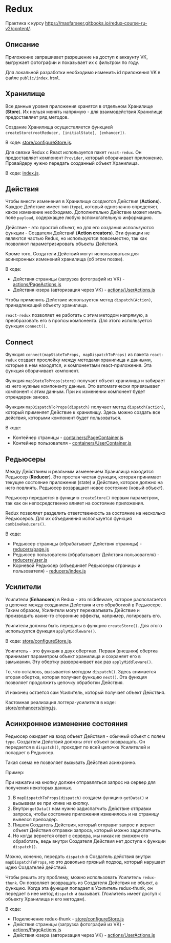 # Redux

Практика к курсу https://maxfarseer.gitbooks.io/redux-course-ru-v2/content/.

## Описание

Приложение запрашивает разрешение на доступ к аккаунту VK, выгружает фотографии и показывает их с фильтром по году.

Для локальной разработки необходимо изменить id приложения VK в файле `public/index.html`.

## Хранилище

Все данные уровня приложения хранятся в отдельном Хранилище (**Store**). Их нельзя менять напрямую - для взаимодействия Хранилище предоставляет ряд методов.

Создание Хранилища осуществляется функцией `createStore(rootReducer, [initialState], [enhancer])`.

В коде: [store/configureStore.js](./src/store/configureStore.js).

Для связки Redux с React используется пакет `react-redux`. Он предоставляет компонент `Provider`, который оборачивает приложение. Провайдеру нужно передать созданный объект Хранилища.

В коде: [index.js](./src/index.js).

## Действия

Чтобы внести изменения в Хранилище создаются Действия (**Actions**). Каждое Действие имеет тип (`type`), который однозначно определяет, какое изменение необходимо. Дополнительно Действие может иметь поле `payload`, содержащее любую вспомогательную информацию.

Действие - это простой объект, но для его создания используются функции - Создатели Действий (**Action creators**). Эти функции не являются частью Redux, но используются повсеместно, так как позволяют параметризировать объекты Действий.

Кроме того, Создатели Действий могут использоваться для асинхронных изменений хранилища (об этом позже).

В коде:

* Действия страницы (загрузка фотографий из VK) - [actions/PageActions.js](./src/actions/PageActions.js)
* Действия юзера (авторизация через VK) - [actions/UserActions.js](./src/actions/UserActions.js)

Чтобы применить Действие используется метод `dispatch(Action)`, принадлежащий объекту хранилища.

`react-redux` позволяет не работать с этим методом напрямую, а преобразовать его в пропсы компонента. Для этого используется функция `connect()`.

## Connect

Функция `connect(mapStateToProps, mapDispatchToProps)` из пакета `react-redux` создает прослойку между методами хранилища и данными, которые в нем находятся, и компонентами react-приложения. Эта функция оборачивает компонент.

Функция `mapStateToProps(store)` получает объект хранилища и забирает из него нужные компоненту данные. Это автоматически привязывает компонент к этим данным. При их изменении компонент будет отрендерен заново.

Функция `mapDispatchToProps(dispatch)` получает метод `dispatch(action)`, который применяет Действие к хранилищу. Здесь можно создать все действия, которыми компонент будет пользоваться.

В коде:

* Контейнер страницы - [containers/PageContainer.js](./src/containers/PageContainer.js)
* Контейнер пользователя - [containers/UserContainer.js](./src/containers/UserContainer.js)

## Редьюсеры

Между Действием и реальным изменением Хранилища находится Редьюсер (**Reducer**). Это простая чистая функция, которая принимает текущее состояние приложения (state) и Действие, которое должно на него повлиять. Редьюсер возвращает новое состояние (новый объект).

Редьюсер передается в функцию `createStore()` первым параметром, так как он непосредственно влияет на состояние приложения.

Redux позволяет разделить ответственность за состояние на несколько Редьюсеров. Для их объединения используется функция `combineReducers()`.

В коде:

* Редьюсер страницы (обрабатывает Действия страницы) - [reducers/page.js](./src/reducers/page.js)
* Редьюсер пользователя (обрабатывает Действия пользователя) - [reducers/user.js](./src/reducers/user.js)
* Корневой Редьюсер (объединяет Редьюсеры страницы и пользователя) - [reducers/index.js](./src/reducers/index.js)

## Усилители

Усилители (**Enhancers**) в Redux - это middleware, которое располагается в цепочке между созданием Действия и его обработкой в Редьюсере. Таким образом, Усилители могут перехватывать Действие и производить какие-то сторонние эффекты, например, логировать его.

Усилители должны быть переданы в функцию `createStore()`. Для этого используется функция `applyMiddleware()`.

В коде: [store/configureStore.js](./src/store/configureStore.js).

Усилитель - это функция в двух обертках. Первая (внешняя) обертка принимает параметром объект хранилища и сохраняет его в замыкании. Эту обертку разворачивает как раз `applyMiddleware()`.

То, что осталось, вызывается методом `dispatch()`. Здесь снимается вторая обертка, которая получает функцию `next()`. Эта функция позволяет продолжить цепочку обработки Действия.

И наконец остается сам Усилитель, который получает объект Действия.

Кастомная реализация логгера-усилителя в коде: [store/enhancers/ping.js](./src/store/enhancers/ping.js).

## Асинхронное изменение состояния

Редьюсер ожидает на вход объект Действия - обычный объект с полем `type`. Создатели Действий должны этот объект возвращать. Он передается в `dispatch()`, проходит по всей цепочке Усилителей и попадает в Редьюсер.

Такая схема не позволяет вызывать Действия асинхронно.

Пример:

При нажатии на кнопку должен отправляться запрос на сервер для получения некоторых данных.

1. В `mapDispatchToProps(dispatch)` создаем функцию `getData()` и вызываем ее при клике на кнопку.
2. Внутри `getData()` нам нужно задиспатчить Действие отправки запроса, чтобы состояние приложения изменилось и на страницу вывелся прелоадер.
3. Пишем Создатель Действия, который отправит запрос и вернет объект Действия отправки запроса, который можно задиспатчить.
4. Но когда вернется ответ с сервера, мы никак не сможем его обработать, ведь внутри Создателя Действия нет доступа к функции `dispatch()`.

Можно, конечно, передать `dispatch` в Создатель действия внутри `mapDispatchToProps`, но это довольно грязный подход, который нарушает идею Создателей действий.

Чтобы решить эту проблему, можно использовать Усилитель `redux-thunk`. Он позволяет возвращать из Создателя Действия не объект, а функцию. Когда эта функция попадает в Усилитель redux-thunk, он передает в нее метод `dispatch` и вызывает. (Усилитель имеет доступ к объекту Хранилища и его методам).

В коде:

* Подключение redux-thunk - [store/configureStore.js](./src/store/configureStore.js)
* Действия страницы (загрузка фотографий из VK) - [actions/PageActions.js](./src/actions/PageActions.js)
* Действия юзера (авторизация через VK) - [actions/UserActions.js](./src/actions/UserActions.js)

